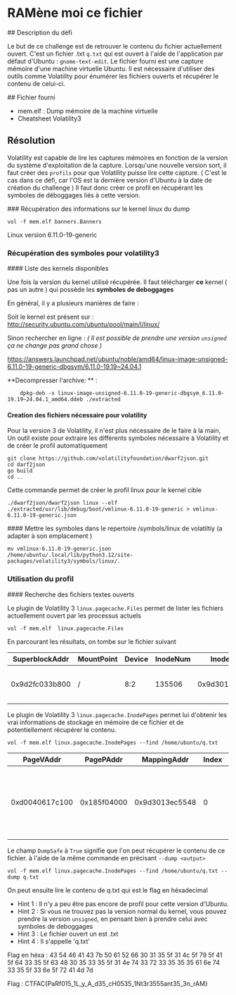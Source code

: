 # RAMène moi ce fichier

## Description du défi

Le but de ce challenge est de retrouver le contenu du fichier actuellement ouvert.
C'est un fichier .txt `q.txt` qui est ouvert à l'aide de l'application par défaut d'Ubuntu : `gnome-text-edit`.
Le fichier fourni est une capture mémoire d'une machine virtuelle Ubuntu.
Il est nécessaire d'utiliser des outils comme Volatility pour énumérer les fichiers ouverts et récupérer le contenu de celui-ci.

## Fichier fourni
- mem.elf : Dump mémoire de la machine virtuelle
- Cheatsheet Volatility3

## Résolution

Volatility est capable de lire les captures mémoires en fonction de la version du système d'exploitation de la capture.
Lorsqu'une nouvelle version sort, il faut créer des `profils` pour que Volatility puisse lire cette capture.
( C'est le cas dans ce défi, car l'OS est la dernière version d'Ubuntu à la date de création du challenge )
Il faut donc créer ce profil en récupérant les symboles de déboggages liés à cette version.

### Récupération des informations sur le kernel linux du dump
```
vol -f mem.elf banners.Banners
```
Linux version 6.11.0-19-generic

### Récupération des symboles pour volatility3
#### Liste des kernels disponibles

Une fois la version du kernel utilisé récupérée. Il faut télécharger **ce** kernel ( pas un autre ) qui possède les **symboles de deboggages**

En général, il y a plusieurs manières de faire :

Soit le kernel est présent sur : 
http://security.ubuntu.com/ubuntu/pool/main/l/linux/

Sinon rechercher en ligne :
*( Il est possible de prendre une version `unsigned` ça ne change pas grand chose )* 

https://answers.launchpad.net/ubuntu/noble/amd64/linux-image-unsigned-6.11.0-19-generic-dbgsym/6.11.0-19.19~24.04.1

**Decompresser l'archive: ** :

```
    dpkg-deb -x linux-image-unsigned-6.11.0-19-generic-dbgsym_6.11.0-19.19~24.04.1_amd64.ddeb ./extracted
```
    
#### Creation des fichiers nécessaire pour volatility
Pour la version 3 de Volatility, il n'est plus nécessaire de le faire à la main,
Un outil existe pour extraire les différents symboles nécessaire à Volatility et de créer le profil automatiquement

```
git clone https://github.com/volatilityfoundation/dwarf2json.git
cd darf2json
go build
cd ..
```
Cette commande permet de créer le profil linux pour le kernel cible
```
./dwarf2json/dwarf2json linux --elf ./extracted/usr/lib/debug/boot/vmlinux-6.11.0-19-generic > vmlinux-6.11.0-19-generic.json 
```
#### Mettre les symboles dans le repertoire /symbols/linux de volatiltiy (a adapter à son emplacement )
```
mv vmlinux-6.11.0-19-generic.json /home/ubuntu/.local/lib/python3.12/site-packages/volatility3/symbols/linux/. 
```

### Utilisation du profil

#### Recherche des fichiers textes ouverts

Le plugin de Volatility 3 `linux.pagecache.Files` permet de lister les fichiers actuellement ouvert par les processus actuels
```
vol -f mem.elf  linux.pagecache.Files
```

En parcourant les résultats, on tombe sur le fichier suivant 

| SuperblockAddr      | MountPoint | Device | InodeNum | InodeAddr        | FileType | InodePages | CachedPages | FileMode   | AccessTime              | ModificationTime        | ChangeTime              | FilePath             |
|---------------------|------------|--------|----------|------------------|----------|------------|-------------|------------|--------------------------|-------------------------|--------------------------|-----------------------|
| 0x9d2fc033b800     | /          | 8:2    | 135506   | 0x9d3013ec53d8   | REG      | 1          | 1           | -rw-rw-r-- | 2025-03-10 21:44:52 UTC | 2025-03-10 21:42:31 UTC | 2025-03-10 21:42:31 UTC | /home/ubuntu/q.txt   |

Le plugin de Volatility 3 `linux.pagecache.InodePages` permet lui d'obtenir les vrai informations de stockage en mémoire de ce fichier et de potentiellement récupérer le contenu.
```
vol -f mem.elf linux.pagecache.InodePages --find /home/ubuntu/q.txt
```

| PageVAddr        | PagePAddr   | MappingAddr     | Index | DumpSafe | Flags                                                                 |
|------------------|------------|-----------------|-------|----------|----------------------------------------------------------------------|
| 0xd0040617c100  | 0x185f04000 | 0x9d3013ec5548 | 0     | True     | anon_exclusive, large_rmappable, lru, mappedtodisk, referenced, reported, uptodate, workingset |

Le champ `DumpSafe` à `True` signifie que l'on peut récupérer le contenu de ce fichier.
à l'aide de la même commande en précisant `--dump <output>`
```
vol -f mem.elf linux.pagecache.InodePages --find /home/ubuntu/q.txt --dump q.txt
```

On peut ensuite lire le contenu de q.txt qui est le flag en héxadecimal


- Hint 1 : Il n'y a peu être pas encore de profil pour cette version d'Ubuntu.
- Hint 2 : Si vous ne trouvez pas la version normal du kernel, vous pouvez prendre la version `unsigned`, en pensant bien à prendre celui avec symboles de deboggages
- Hint 3 : Le fichier ouvert un est .txt
- Hint 4 : Il s'appelle 'q.txt'

Flag en héxa : 43 54 46 41 43 7b 50 61 52 66 30 31 35 5f 31 4c 5f 79 5f 41 5f 64 33 35 5f 63 48 30 35 33 35 5f 31 4e 74 33 72 33 35 35 35 61 6e 74 33 35 5f 33 6e 5f 72 41 4d 7d

Flag : CTFAC{PaRf015_1L_y_A_d35_cH0535_1Nt3r3555ant35_3n_rAM}

